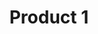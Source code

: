---
title: Product 1
image: /assets/img/product/Hoodie-Label-Mockup_Vol-011%201.png
description: This is a sample description for Product 1.
price: $19.99
---